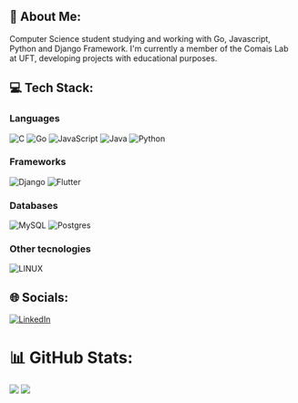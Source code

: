 ## 💫 About Me:
Computer Science student studying and working with Go, Javascript, Python and Django Framework. I'm currently a member of the Comais Lab at UFT, developing projects with educational purposes. 

## 💻 Tech Stack:

### Languages
![C](https://img.shields.io/badge/c-%2300599C.svg?style=for-the-badge&logo=c&logoColor=white) ![Go](https://img.shields.io/badge/go-%2300ADD8.svg?style=for-the-badge&logo=go&logoColor=white) ![JavaScript](https://img.shields.io/badge/javascript-%23323330.svg?style=for-the-badge&logo=javascript&logoColor=%23F7DF1E) ![Java](https://img.shields.io/badge/java-%23ED8B00.svg?style=for-the-badge&logo=java&logoColor=white) ![Python](https://img.shields.io/badge/python-3670A0?style=for-the-badge&logo=python&logoColor=ffdd54)

### Frameworks
![Django](https://img.shields.io/badge/django-%23092E20.svg?style=for-the-badge&logo=django&logoColor=white) ![Flutter](https://img.shields.io/badge/Flutter-%2302569B.svg?style=for-the-badge&logo=Flutter&logoColor=white)

### Databases 
![MySQL](https://img.shields.io/badge/mysql-%2300f.svg?style=for-the-badge&logo=mysql&logoColor=white) ![Postgres](https://img.shields.io/badge/postgres-%23316192.svg?style=for-the-badge&logo=postgresql&logoColor=white) 

### Other tecnologies
![LINUX](https://img.shields.io/badge/Linux-FCC624?style=for-the-badge&logo=linux&logoColor=black) 

## 🌐 Socials:
[![LinkedIn](https://img.shields.io/badge/LinkedIn-%230077B5.svg?logo=linkedin&logoColor=white)](https://linkedin.com/in/romeu-borges-372307213) 

# 📊 GitHub Stats:
![](https://github-readme-stats.vercel.app/api?username=romeuborges19&theme=dark&hide_border=true&include_all_commits=false&count_private=true)
![](https://github-readme-stats.vercel.app/api/top-langs/?username=romeuborges19&theme=dark&hide_border=true&include_all_commits=false&count_private=true&layout=compact)
<!-- Proudly created with GPRM ( https://gprm.itsvg.in ) -->

